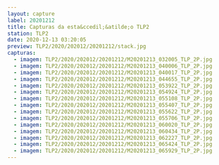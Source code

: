 ```yaml
---
layout: capture
label: 20201212
title: Capturas da esta&ccedil;&atilde;o TLP2
station: TLP2
date: 2020-12-13 03:20:05
preview: TLP2/2020/202012/20201212/stack.jpg
capturas:
  - imagem: TLP2/2020/202012/20201212/M20201213_032005_TLP_2P.jpg
  - imagem: TLP2/2020/202012/20201212/M20201213_040006_TLP_2P.jpg
  - imagem: TLP2/2020/202012/20201212/M20201213_040017_TLP_2P.jpg
  - imagem: TLP2/2020/202012/20201212/M20201213_044655_TLP_2P.jpg
  - imagem: TLP2/2020/202012/20201212/M20201213_053922_TLP_2P.jpg
  - imagem: TLP2/2020/202012/20201212/M20201213_054924_TLP_2P.jpg
  - imagem: TLP2/2020/202012/20201212/M20201213_055108_TLP_2P.jpg
  - imagem: TLP2/2020/202012/20201212/M20201213_055407_TLP_2P.jpg
  - imagem: TLP2/2020/202012/20201212/M20201213_055622_TLP_2P.jpg
  - imagem: TLP2/2020/202012/20201212/M20201213_055706_TLP_2P.jpg
  - imagem: TLP2/2020/202012/20201212/M20201213_060020_TLP_2P.jpg
  - imagem: TLP2/2020/202012/20201212/M20201213_060434_TLP_2P.jpg
  - imagem: TLP2/2020/202012/20201212/M20201213_062227_TLP_2P.jpg
  - imagem: TLP2/2020/202012/20201212/M20201213_065424_TLP_2P.jpg
  - imagem: TLP2/2020/202012/20201212/M20201213_065929_TLP_2P.jpg
---
```

